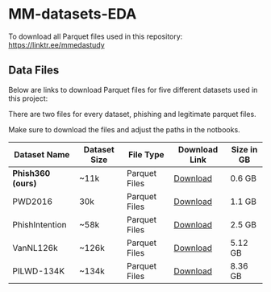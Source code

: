 # MM-datasets-EDA

To download all Parquet files used in this repository: https://linktr.ee/mmedastudy

## Data Files

Below are links to download Parquet files for five different datasets used in this project:

There are two files for every dataset, phishing and legitimate parquet files.

Make sure to download the files and adjust the paths in the notbooks.

| Dataset Name | Dataset Size |  File Type              | Download Link   | Size in GB   |
|--------------|---------------|---------|-------------------------------------------|--------------|
| **Phish360 (ours)** | ~11k | Parquet Files    | [Download](https://drive.google.com/drive/u/3/folders/1ulQYtb63pZlhgcKMuTeiDze1onsY1yKT) | 0.6 GB |
| PWD2016       | 30k | Parquet Files    | [Download](https://drive.google.com/drive/folders/1IWip7RW_p8iISYMAT-Db_pFIp4BWb_sn?usp=drive_link)  | 1.1 GB |
| PhishIntention | ~58k | Parquet Files    | [Download](https://drive.google.com/drive/folders/1VsApDC3kYFu7HJ2joYN-klG4jIvOQLkQ?usp=drive_link) | 2.5 GB |
| VanNL126k | ~126k| Parquet Files    | [Download](https://drive.google.com/drive/folders/1JzcYGREyEewglE-uWWZqdQA8Sz0iBiWh?usp=drive_link) | 5.12 GB |
| PILWD-134K | ~134k | Parquet Files    | [Download](https://drive.google.com/drive/u/4/folders/1TYwUehoq4pFGYnvn8iXQqtSbS788mgLi)  | 8.36 GB |


